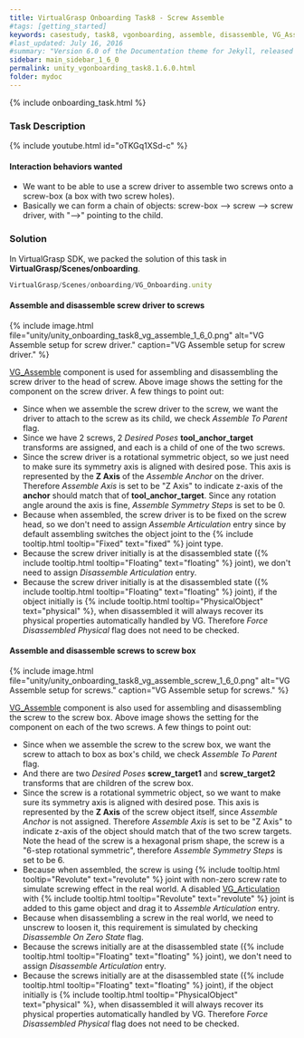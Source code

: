 ```yaml
---
title: VirtualGrasp Onboarding Task8 - Screw Assemble 
#tags: [getting_started]
keywords: casestudy, task8, vgonboarding, assemble, disassemble, VG_Assemble
#last_updated: July 16, 2016
#summary: "Version 6.0 of the Documentation theme for Jekyll, released July 4, 2016, implements relative links so you can view the files offline or on any server without configuring urls and baseurls. Additionally, you can store pages in subdirectories. Templates for alerts and images are available."
sidebar: main_sidebar_1_6_0
permalink: unity_vgonboarding_task8.1.6.0.html
folder: mydoc
---
```


{% include onboarding_task.html %}

### Task Description

{% include youtube.html id="oTKGq1XSd-c" %}

#### Interaction behaviors wanted

* We want to be able to use a screw driver to assemble two screws onto a screw-box (a box with two screw holes).
* Basically we can form a chain of objects: screw-box --> screw --> screw driver, with "-->" pointing to the child.

### Solution

In VirtualGrasp SDK, we packed the solution of this task in **VirtualGrasp/Scenes/onboarding**. 

```js
VirtualGrasp/Scenes/onboarding/VG_Onboarding.unity
````

#### Assemble and disassemble screw driver to screws

{% include image.html file="unity/unity_onboarding_task8_vg_assemble_1_6_0.png" alt="VG Assemble setup for screw driver." caption="VG Assemble setup for screw driver." %}

[VG_Assemble](unity_component_vgassemble.1.6.0.html) component is used for assembling and disassembling the screw driver to the head of screw. 
Above image shows the setting for the component on the screw driver. A few things to point out:

* Since when we assemble the screw driver to the screw, we want the driver to attach to the screw as its child, we check _Assemble To Parent_ flag. 
* Since we have 2 screws, 2 _Desired Poses_ **tool_anchor_target** transforms are assigned, and each is a child of one of the two screws. 
* Since the screw driver is a rotational symmetric object, so we just need to make sure its symmetry axis is aligned with desired pose. This axis is represented by the **Z Axis** of the _Assemble Anchor_ on the driver. Therefore _Assemble Axis_ is set to be "Z Axis" to indicate z-axis of the **anchor** should match that of **tool_anchor_target**. Since any rotation angle around the axis is fine, _Assemble Symmetry Steps_ is set to be 0.  
* Because when assembled, the screw driver is to be fixed on the screw head, so we don't need to assign _Assemble Articulation_ entry since by default assembling switches the object joint to the {% include tooltip.html tooltip="Fixed" text="fixed" %} joint type.
* Because the screw driver initially is at the disassembled state ({% include tooltip.html tooltip="Floating" text="floating" %} joint), we don't need to assign _Disassemble Articulation_ entry.
* Because the screw driver  initially is at the disassembled state ({% include tooltip.html tooltip="Floating" text="floating" %} joint), if the object initially is {% include tooltip.html tooltip="PhysicalObject" text="physical" %}, when disassembled it will always recover its physical properties automatically handled by VG. Therefore _Force Disassembled Physical_ flag does not need to be checked.


#### Assemble and disassemble screws to screw box

{% include image.html file="unity/unity_onboarding_task8_vg_assemble_screw_1_6_0.png" alt="VG Assemble setup for screws." caption="VG Assemble setup for screws." %}

[VG_Assemble](unity_component_vgassemble.1.6.0.html) component is also used for assembling and disassembling the screw to the screw box. 
Above image shows the setting for the component on each of the two screws. A few things to point out:

* Since when we assemble the screw to the screw box, we want the screw to attach to box as box's child, we check _Assemble To Parent_ flag. 
* And there are two _Desired Poses_  **screw_target1** and **screw_target2** transforms that are children of the screw box.
* Since the screw is a rotational symmetric object, so we want to make sure its symmetry axis is aligned with desired pose. This axis is represented by the **Z Axis** of the screw object itself, since _Assemble Anchor_ is not assigned. Therefore _Assemble Axis_ is set to be "Z Axis" to indicate z-axis of the object should match that of the two screw targets. Note the head of the screw is a hexagonal prism shape, the screw is a "6-step rotational symmetric", therefore _Assemble Symmetry Steps_ is set to be 6.
* Because when assembled, the screw is using  {% include tooltip.html tooltip="Revolute" text="revolute" %} joint with non-zero screw rate to simulate screwing effect in the real world. A disabled [VG_Articulation](unity_component_vgarticulation.1.6.0.html) with  {% include tooltip.html tooltip="Revolute" text="revolute" %} joint is added to this game object and drag it to _Assemble Articulation_ entry.
* Because when disassembling a screw in the real world, we need to unscrew to loosen it, this requirement is simulated by checking _Disassemble On Zero State_ flag.
* Because the screws initially are at the disassembled state ({% include tooltip.html tooltip="Floating" text="floating" %} joint), we don't need to assign _Disassemble Articulation_ entry.
* Because the screws initially are at the disassembled state ({% include tooltip.html tooltip="Floating" text="floating" %} joint), if the object initially is {% include tooltip.html tooltip="PhysicalObject" text="physical" %}, when disassembled it will always recover its physical properties automatically handled by VG. Therefore _Force Disassembled Physical_ flag does not need to be checked.